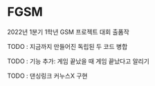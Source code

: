 # FGSM
2022년 1분기 1학년 GSM 프로젝트 대회 출품작



TODO : 지금까지 만들어진 독립된 두 코드 병합

TODO : 기능 추가: 게임 끝났을 때 게임 끝났다고 알리기

TODO : 댄싱링크 커누스X 구현
